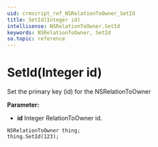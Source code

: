 ```yaml
---
uid: crmscript_ref_NSRelationToOwner_SetId
title: SetId(Integer id)
intellisense: NSRelationToOwner.SetId
keywords: NSRelationToOwner, SetId
so.topic: reference
---
```


# SetId(Integer id)

Set the primary key (id) for the NSRelationToOwner

**Parameter:** 
* **id** Integer RelationToOwner id.

```crmscript
NSRelationToOwner thing;
thing.SetId(123);
```

